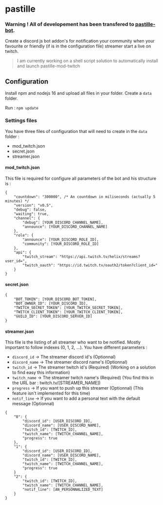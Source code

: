 # pastille

### Warning ! All of developement has been transfered to [pastille-bot](https://github.com/jeremiemeunier/pastille-bot).


 Create a discord js bot addon's for notification your community when your favourite or friendly (if is in the configuration file) streamer start a live on twitch.
 
 > I am currently working on a shell script solution to automatically install and launch pastille-mod-twitch </blockquote>
 
 ## Configuration
 
 Install npm and nodejs 16 and upload all files in your folder. Create a `data` folder.
 
 Run : `npm update`

### Settings files

You have three files of configuration that will need to create in the `data` folder :

- mod_twitch.json
- secret.json
- streamer.json

#### mod_twitch.json

This file is required for configure all parameters of the bot and his structure is :

```
{
    "countdown": "300000", /* An countdown in miliseconds (actually 5 minutes) */
    "version": "v0.5",
    "debug": false,
    "waiting": true,
    "channel": {
        "debug": [YOUR_DISCORD_CHANNEL_NAME],
        "announce": [YOUR_DISCORD_CHANNEL_NAME]
    },
    "role": {
        "announce": [YOUR_DISCORD_ROLE_ID],
        "community": [YOUR_DISCORD_ROLE_ID]
    },
    "api": {
        "twitch_stream": "https://api.twitch.tv/helix/streams?user_id=",
        "twitch_oauth": "https://id.twitch.tv/oauth2/token?client_id="
    }
}
```

#### secret.json

```
{
    "BOT_TOKEN": [YOUR_DISCORD_BOT_TOKEN],
    "BOT_OWNER_ID": [YOUR_DISCORD_ID],
    "TWITCH_SECRET_TOKEN": [YOUR_TWITCH_SECRET_TOKEN],
    "TWITCH_CLIENT_TOKEN": [YOUR_TWITCH_CLIENT_TOKEN],
    "GUILD_ID": [YOUR_DISCORD_SERVER_ID]
}
```

#### streamer.json

This file is the listing of all streamer who want to be notified. Mostly important to follow indexes (0, 1, 2, ...).
You have different parameters :
- `discord_id` → The streamer discord id's (Optionnal)
- `discord_name` → The streamer discord name's (Optionnal)
- `twitch_id` → The streamer twitch id's (Required) (Working on a solution to find easy this information)
- `twitch_name` → The streamer twitch name's (Required) (You find this in the URL bar : twitch.tv/[STREAMER_NAME])
- `progress` → If you want to push up this streamer (Optionnal) (This feature isn't implemented for this time)
- `notif_line` → If you want to add a personal text with the default message (Optionnal)

```
{
    "0": {
        "discord_id": [USER_DISCORD_ID],
        "discord_name": [USER_DISCORD_NAME],
        "twitch_id": [TWITCH_ID],
        "twitch_name": [TWITCH_CHANNEL_NAME],
        "progress": true
    },
    "1": {
        "discord_id": [USER_DISCORD_ID],
        "discord_name": [USER_DISCORD_NAME],
        "twitch_id": [TWITCH_ID],
        "twitch_name": [TWITCH_CHANNEL_NAME],
        "progress": true
    }
    "2": {
        "twitch_id": [TWITCH_ID],
        "twitch_name": [TWITCH_CHANNEL_NAME],
        "notif_line": [AN_PERSONNALIZED_TEXT]
    }
}
```
